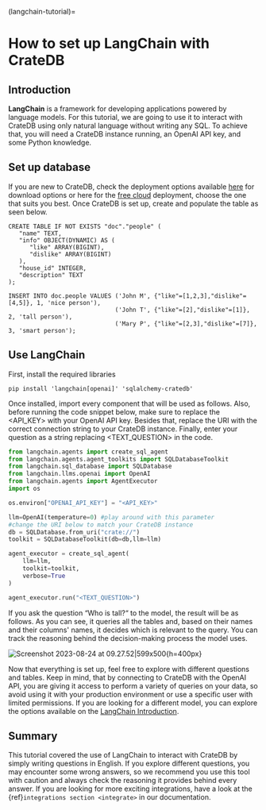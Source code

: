 (langchain-tutorial)=
# How to set up LangChain with CrateDB

## Introduction

**LangChain** is a framework for developing applications powered by language models. For this tutorial, we are going to use it to interact with CrateDB using only natural language without writing any SQL. To achieve that, you will need a CrateDB instance running, an OpenAI API key, and some Python knowledge.

## Set up database

If you are new to CrateDB, check the deployment options available [here](https://cratedb.com/download) for download options or here for the [free cloud](https://cratedb.com/lp-crfree?hsCtaTracking=3d8a5114-8592-4ec6-adc7-3714f5fe403d%7Cf1d1dba0-a936-41c2-9c7f-1ffb2c24745a) deployment, choose the one that suits you best. Once CrateDB is set up, create and populate the table as seen below.

```psql
CREATE TABLE IF NOT EXISTS "doc"."people" (
   "name" TEXT,
   "info" OBJECT(DYNAMIC) AS (
      "like" ARRAY(BIGINT),
      "dislike" ARRAY(BIGINT)
   ),
   "house_id" INTEGER,
   "description" TEXT
);
```

```psql
INSERT INTO doc.people VALUES ('John M', {"like"=[1,2,3],"dislike"=[4,5]}, 1, 'nice person'),
                              ('John T', {"like"=[2],"dislike"=[1]}, 2, 'tall person'),
                              ('Mary P', {"like"=[2,3],"dislike"=[7]}, 3, 'smart person');
```

## Use LangChain

First, install the required libraries

```shell
pip install 'langchain[openai]' 'sqlalchemy-cratedb'
```

Once installed, import every component that will be used as follows. Also, before running the code snippet below, make sure to replace the <API_KEY> with your OpenAI API key. Besides that, replace the URI with the correct connection string to your CrateDB instance. Finally, enter your question as a string replacing <TEXT_QUESTION> in the code.

```python
from langchain.agents import create_sql_agent
from langchain.agents.agent_toolkits import SQLDatabaseToolkit
from langchain.sql_database import SQLDatabase
from langchain.llms.openai import OpenAI
from langchain.agents import AgentExecutor
import os

os.environ["OPENAI_API_KEY"] = "<API_KEY>"

llm=OpenAI(temperature=0) #play around with this parameter
#change the URI below to match your CrateDB instance
db = SQLDatabase.from_uri("crate://")
toolkit = SQLDatabaseToolkit(db=db,llm=llm)

agent_executor = create_sql_agent(
    llm=llm,
    toolkit=toolkit,
    verbose=True
)

agent_executor.run("<TEXT_QUESTION>")
```

If you ask the question “Who is tall?“ to the model, the result will be as follows. As you can see, it queries all the tables and, based on their names and their columns' names, it decides which is relevant to the query. You can track the reasoning behind the decision-making process the model uses.

![Screenshot 2023-08-24 at 09.27.52|599x500](https://us1.discourse-cdn.com/flex020/uploads/crate/original/2X/8/8b84ca86108a641c944c880894c0b9ac19628a52.png){h=400px}


Now that everything is set up, feel free to explore with different questions and tables. Keep in mind, that by connecting to CrateDB with the OpenAI API, you are giving it access to perform a variety of queries on your data, so avoid using it with your production environment or use a specific user with limited permissions. If you are looking for a different model, you can explore the options available on the [LangChain Introduction].

## Summary

This tutorial covered the use of LangChain to interact with CrateDB by simply writing questions in English. If you explore different questions, you may encounter some wrong answers, so we recommend you use this tool with caution and always check the reasoning it provides behind every answer. If you are looking for more exciting integrations, have a look at the {ref}`integrations section <integrate>` in our documentation.


[LangChain Introduction]: https://python.langchain.com/docs/introduction/
